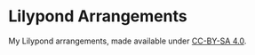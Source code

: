 # Lilypond Arrangements

My Lilypond arrangements, made available under [CC-BY-SA 4.0](https://creativecommons.org/licenses/by-sa/4.0/).
